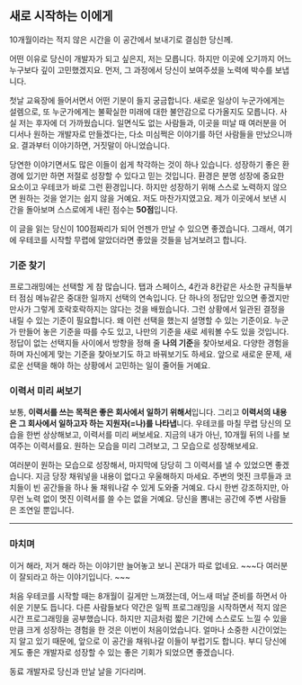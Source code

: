 ## 새로 시작하는 이에게

10개월이라는 적지 않은 시간을 이 공간에서 보내기로 결심한 당신께.

어떤 이유로 당신이 개발자가 되고 싶은지, 저는 모릅니다. 하지만 이곳에 오기까지 어느 누구보다 깊이 고민했겠지요. 먼저, 그 과정에서 당신이 보여주셨을 노력에 박수를 보냅니다.

첫날 교육장에 들어서면서 어떤 기분이 들지 궁금합니다. 새로운 일상이 누군가에게는 설렘으로, 또 누군가에게는 불확실한 미래에 대한 불안감으로 다가올지도 모릅니다. 사실 저는 후자에 더 가까웠습니다. 일면식도 없는 사람들과, 이곳을 떠날 때 여러분을 어디서나 원하는 개발자로 만들겠다는, 다소 미심쩍은 이야기를 하던 사람들을 만났으니까요. 결과부터 이야기하면, 거짓말이 아니었습니다.

당연한 이야기면서도 많은 이들이 쉽게 착각하는 것이 하나 있습니다. 성장하기 좋은 환경에 있기만 하면 저절로 성장할 수 있다고 믿는 것입니다. 환경은 분명 성장에 중요한 요소이고 우테코가 바로 그런 환경입니다. 하지만 성장하기 위해 스스로 노력하지 않으면 원하는 것을 얻기는 쉽지 않을 거예요. 저도 마찬가지였고요. 제가 이곳에서 보낸 시간을 돌아보며 스스로에게 내린 점수는 **50점**입니다.

이 글을 읽는 당신이 100점짜리가 되어 언젠가 만날 수 있으면 좋겠습니다. 그래서, 여기에 우테코를 시작할 무렵에 알았더라면 좋았을 것들을 남겨보려고 합니다.

### 기준 찾기

프로그래밍에는 선택할 게 참 많습니다. 탭과 스페이스, 4칸과 8칸같은 사소한 규칙들부터 점심 메뉴같은 중대한 일까지 선택의 연속입니다. 단 하나의 정답만 있으면 좋겠지만 만사가 그렇게 호락호락하지는 않다는 것을 배웠습니다. 그런 상황에서 일관된 결정을 내릴 수 있는 기준이 필요합니다. 왜 이런 선택을 했는지 설명할 수 있는 기준이요. 누군가 만들어 놓은 기준을 따를 수도 있고, 나만의 기준을 새로 세워볼 수도 있을 것입니다. 정답이 없는 선택지들 사이에서 방향을 정해 줄 **나의 기준**을 찾아보세요. 다양한 경험을 하며 자신에게 맞는 기준을 찾아보기도 하고 바꿔보기도 하세요. 앞으로 새로운 문제, 새로운 선택을 해야 하는 상황에서 고민하는 일이 줄어들 거예요.

### 이력서 미리 써보기

보통, **이력서를 쓰는 목적은 좋은 회사에서 일하기 위해서**입니다. 그리고 **이력서의 내용은 그 회사에서 일하고자 하는 지원자(=나)를 나타냅**니다. 우테코를 마칠 무렵 당신의 모습을 한번 상상해보고, 이력서를 미리 써보세요. 지금의 내가 아닌, 10개월 뒤의 나를 보여주는 이력서를요. 원하는 모습을 미리 그려보고, 그 모습으로 성장해보세요. 

여러분이 원하는 모습으로 성장해서, 마지막에 당당히 그 이력서를 낼 수 있었으면 좋겠습니다. 지금 당장 채워넣을 내용이 없다고 우울해하지 마세요. 주변의 멋진 크루들과 코치들이 빈 공간들을 하나 둘 채워나갈 수 있게 도와줄 거예요. 다시 한번 강조하지만, 아무런 노력 없이 멋진 이력서를 쓸 수는 없을 거예요. 당신을 뽐내는 공간에 주변 사람들은 조연일 뿐입니다. 

---

### 마치며

이거 해라, 저거 해라 하는 이야기만 늘어놓고 보니 꼰대가 따로 없네요. ~~~다 여러분이 잘되라고 하는 이야기입니다. ~~~

처음 우테코를 시작할 때는 8개월이 길게만 느껴졌는데, 어느새 떠날 준비를 하면서 아쉬운 기분도 듭니다. 다른 사람들보다 약간은 일찍 프로그래밍을 시작하면서 적지 않은 시간 프로그래밍을 공부했습니다. 하지만 지금처럼 짧은 기간에 스스로도 느낄 수 있을 만큼 크게 성장하는 경험을 한 것은 이번이 처음이었습니다. 얼마나 소중한 시간이었는지 알고 있기 때문에, 앞으로 이 공간을 채워나갈 이들이 부럽기도 합니다. 부디 당신에게도 좋은 개발자로 성장할 수 있는 좋은 기회가 되었으면 좋겠습니다.

동료 개발자로 당신과 만날 날을 기다리며.

